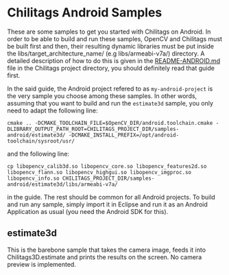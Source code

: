 Chilitags Android Samples
=========================

These are some samples to get you started with Chilitags on Android. In order to be able to build and run these samples, OpenCV and Chilitags must be built first and then, their resulting dynamic libraries must be put
inside the libs/target_architecture_name/ (e.g libs/armeabi-v7a/) directory. A detailed description of how to do this is given in the [README-ANDROID.md](../README-ANDROID.md) file in the Chilitags project directory, you should definitely read that guide first. 

In the said guide, the Android project refered to as `my-android-project` is the very sample you choose among these samples. In other words, assuming that you want to build and run the `estimate3d` sample, you only need to adapt the following line:

```
cmake .. -DCMAKE_TOOLCHAIN_FILE=$OpenCV_DIR/android.toolchain.cmake -DLIBRARY_OUTPUT_PATH_ROOT=CHILITAGS_PROJECT_DIR/samples-android/estimate3d/ -DCMAKE_INSTALL_PREFIX=/opt/android-toolchain/sysroot/usr/
```

and the following line:

```
cp libopencv_calib3d.so libopencv_core.so libopencv_features2d.so libopencv_flann.so libopencv_highgui.so libopencv_imgproc.so libopencv_info.so CHILITAGS_PROJECT_DIR/samples-android/estimate3d/libs/armeabi-v7a/
```

in the guide. The rest should be common for all Android projects. To build and run any sample, simply import it in Eclipse and run it as an Android Application as usual (you need the Android SDK for this). 

estimate3d
----------

This is the barebone sample that takes the camera image, feeds it into Chilitags3D.estimate and prints the results on the screen. No camera preview is implemented.
